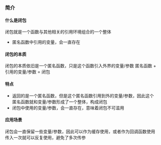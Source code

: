 ### 简介

#### 什么是闭包
闭包就是一个函数与其他相关的引用环境组合的一个整体
- 匿名函数中引用的变量，会一直存在
  

#### 闭包的本质
闭包的本质依旧是一个匿名函数，只是这个函数引入外界的变量/参数
匿名函数 + 引用的变量/参数 = 闭包



#### 特点
- 返回的是一个匿名函数，但是这个匿名函数引用到外的变量/参数，因此这个匿名函数就和变量/参数形成了一个整体，构成闭包
- 闭包中使用的变量/参数，会一直存在，意味着闭包不可滥用

#### 应用场景
闭包会一直保留一些变量/参数，因此可以作为缓存使用，或者作为回调函数使用
传入一次就可以反复使用，避免了多次传参